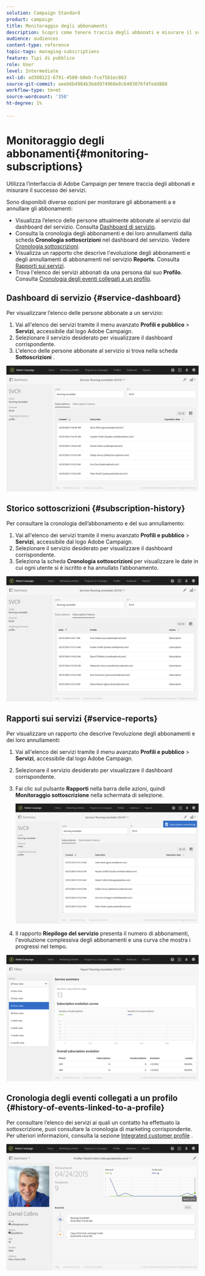 ```yaml
---
solution: Campaign Standard
product: campaign
title: Monitoraggio degli abbonamenti
description: Scopri come tenere traccia degli abbonati e misurare il successo dei servizi utilizzando dashboard e rapporti.
audience: audiences
content-type: reference
topic-tags: managing-subscriptions
feature: Tipi di pubblico
role: User
level: Intermediate
exl-id: ad380122-6791-4580-b0eb-fce75b1ec863
source-git-commit: aeeb6b4984b3bdd974960e8c6403876fdfedd886
workflow-type: tm+mt
source-wordcount: '358'
ht-degree: 1%

---
```


# Monitoraggio degli abbonamenti{#monitoring-subscriptions}

Utilizza l’interfaccia di Adobe Campaign per tenere traccia degli abbonati e misurare il successo dei servizi.

Sono disponibili diverse opzioni per monitorare gli abbonamenti a e annullare gli abbonamenti:

* Visualizza l’elenco delle persone attualmente abbonate al servizio dal dashboard del servizio. Consulta [Dashboard di servizio](#service-dashboard).
* Consulta la cronologia degli abbonamenti e dei loro annullamenti dalla scheda **Cronologia sottoscrizioni** nel dashboard del servizio. Vedere [Cronologia sottoscrizioni](#subscription-history).
* Visualizza un rapporto che descrive l&#39;evoluzione degli abbonamenti e degli annullamenti di abbonamenti nel servizio **Reports**. Consulta [Rapporti sui servizi](#service-reports).
* Trova l&#39;elenco dei servizi abbonati da una persona dal suo **Profilo**. Consulta [Cronologia degli eventi collegati a un profilo](#history-of-events-linked-to-a-profile).

## Dashboard di servizio {#service-dashboard}

Per visualizzare l’elenco delle persone abbonate a un servizio:

1. Vai all&#39;elenco dei servizi tramite il menu avanzato **Profili e pubblico** > **Servizi**, accessibile dal logo Adobe Campaign.
1. Selezionare il servizio desiderato per visualizzare il dashboard corrispondente.
1. L&#39;elenco delle persone abbonate al servizio si trova nella scheda **Sottoscrizioni** .

![](assets/lp_monitoring_subscriptions_1.png)

## Storico sottoscrizioni {#subscription-history}

Per consultare la cronologia dell’abbonamento e del suo annullamento:

1. Vai all&#39;elenco dei servizi tramite il menu avanzato **Profili e pubblico** > **Servizi**, accessibile dal logo Adobe Campaign.
1. Selezionare il servizio desiderato per visualizzare il dashboard corrispondente.
1. Seleziona la scheda **Cronologia sottoscrizioni** per visualizzare le date in cui ogni utente si è iscritto e ha annullato l’abbonamento.

![](assets/lp_monitoring_subscriptions_2.png)

## Rapporti sui servizi {#service-reports}

Per visualizzare un rapporto che descrive l’evoluzione degli abbonamenti e dei loro annullamenti:

1. Vai all&#39;elenco dei servizi tramite il menu avanzato **Profili e pubblico** > **Servizi**, accessibile dal logo Adobe Campaign.
1. Selezionare il servizio desiderato per visualizzare il dashboard corrispondente.
1. Fai clic sul pulsante **Rapporti** nella barra delle azioni, quindi **Monitoraggio sottoscrizione** nella schermata di selezione.

   ![](assets/lp_monitoring_subscriptions_3.png)

1. Il rapporto **Riepilogo del servizio** presenta il numero di abbonamenti, l&#39;evoluzione complessiva degli abbonamenti e una curva che mostra i progressi nel tempo.

![](assets/lp_monitoring_subscriptions_4.png)

## Cronologia degli eventi collegati a un profilo {#history-of-events-linked-to-a-profile}

Per consultare l’elenco dei servizi ai quali un contatto ha effettuato la sottoscrizione, puoi consultare la cronologia di marketing corrispondente. Per ulteriori informazioni, consulta la sezione [Integrated customer profile](../../audiences/using/integrated-customer-profile.md) .

![](assets/lp_monitoring_subscriptions_5.png)
